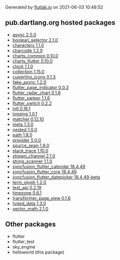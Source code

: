 Generated by [flutlab.io](https://flutlab.io) on 2021-06-03 10:48:52


## pub.dartlang.org hosted packages

 - [async 2.5.0](https://pub.dartlang.org/packages/async/versions/2.5.0)
 - [boolean_selector 2.1.0](https://pub.dartlang.org/packages/boolean_selector/versions/2.1.0)
 - [characters 1.1.0](https://pub.dartlang.org/packages/characters/versions/1.1.0)
 - [charcode 1.2.0](https://pub.dartlang.org/packages/charcode/versions/1.2.0)
 - [charts_common 0.10.0](https://pub.dartlang.org/packages/charts_common/versions/0.10.0)
 - [charts_flutter 0.10.0](https://pub.dartlang.org/packages/charts_flutter/versions/0.10.0)
 - [clock 1.1.0](https://pub.dartlang.org/packages/clock/versions/1.1.0)
 - [collection 1.15.0](https://pub.dartlang.org/packages/collection/versions/1.15.0)
 - [cupertino_icons 0.1.3](https://pub.dartlang.org/packages/cupertino_icons/versions/0.1.3)
 - [fake_async 1.2.0](https://pub.dartlang.org/packages/fake_async/versions/1.2.0)
 - [flutter_page_indicator 0.0.3](https://pub.dartlang.org/packages/flutter_page_indicator/versions/0.0.3)
 - [flutter_radar_chart 0.1.6](https://pub.dartlang.org/packages/flutter_radar_chart/versions/0.1.6)
 - [flutter_swiper 1.1.6](https://pub.dartlang.org/packages/flutter_swiper/versions/1.1.6)
 - [flutter_switch 0.2.2](https://pub.dartlang.org/packages/flutter_switch/versions/0.2.2)
 - [intl 0.16.1](https://pub.dartlang.org/packages/intl/versions/0.16.1)
 - [logging 1.0.1](https://pub.dartlang.org/packages/logging/versions/1.0.1)
 - [matcher 0.12.10](https://pub.dartlang.org/packages/matcher/versions/0.12.10)
 - [meta 1.3.0](https://pub.dartlang.org/packages/meta/versions/1.3.0)
 - [nested 1.0.0](https://pub.dartlang.org/packages/nested/versions/1.0.0)
 - [path 1.8.0](https://pub.dartlang.org/packages/path/versions/1.8.0)
 - [provider 5.0.0](https://pub.dartlang.org/packages/provider/versions/5.0.0)
 - [source_span 1.8.0](https://pub.dartlang.org/packages/source_span/versions/1.8.0)
 - [stack_trace 1.10.0](https://pub.dartlang.org/packages/stack_trace/versions/1.10.0)
 - [stream_channel 2.1.0](https://pub.dartlang.org/packages/stream_channel/versions/2.1.0)
 - [string_scanner 1.1.0](https://pub.dartlang.org/packages/string_scanner/versions/1.1.0)
 - [syncfusion_flutter_calendar 18.4.49](https://pub.dartlang.org/packages/syncfusion_flutter_calendar/versions/18.4.49)
 - [syncfusion_flutter_core 18.4.49](https://pub.dartlang.org/packages/syncfusion_flutter_core/versions/18.4.49)
 - [syncfusion_flutter_datepicker 18.4.49-beta](https://pub.dartlang.org/packages/syncfusion_flutter_datepicker/versions/18.4.49-beta)
 - [term_glyph 1.2.0](https://pub.dartlang.org/packages/term_glyph/versions/1.2.0)
 - [test_api 0.2.19](https://pub.dartlang.org/packages/test_api/versions/0.2.19)
 - [timezone 0.6.1](https://pub.dartlang.org/packages/timezone/versions/0.6.1)
 - [transformer_page_view 0.1.6](https://pub.dartlang.org/packages/transformer_page_view/versions/0.1.6)
 - [typed_data 1.3.0](https://pub.dartlang.org/packages/typed_data/versions/1.3.0)
 - [vector_math 2.1.0](https://pub.dartlang.org/packages/vector_math/versions/2.1.0)

## Other packages

 - flutter
 - flutter_test
 - sky_engine
 - helloworld (this package)

